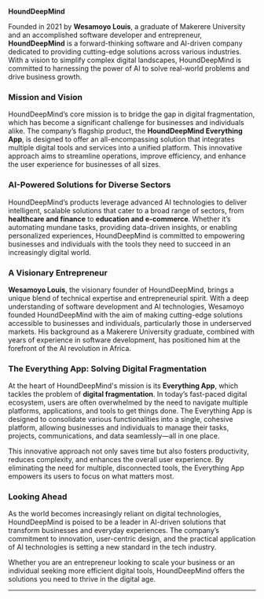 **HoundDeepMind**

Founded in 2021 by **Wesamoyo Louis**, a graduate of Makerere University and an accomplished software developer and entrepreneur, **HoundDeepMind** is a forward-thinking software and AI-driven company dedicated to providing cutting-edge solutions across various industries. With a vision to simplify complex digital landscapes, HoundDeepMind is committed to harnessing the power of AI to solve real-world problems and drive business growth.

### Mission and Vision
HoundDeepMind’s core mission is to bridge the gap in digital fragmentation, which has become a significant challenge for businesses and individuals alike. The company’s flagship product, the **HoundDeepMind Everything App**, is designed to offer an all-encompassing solution that integrates multiple digital tools and services into a unified platform. This innovative approach aims to streamline operations, improve efficiency, and enhance the user experience for businesses of all sizes.

### AI-Powered Solutions for Diverse Sectors
HoundDeepMind’s products leverage advanced AI technologies to deliver intelligent, scalable solutions that cater to a broad range of sectors, from **healthcare and finance** to **education and e-commerce**. Whether it’s automating mundane tasks, providing data-driven insights, or enabling personalized experiences, HoundDeepMind is committed to empowering businesses and individuals with the tools they need to succeed in an increasingly digital world.

### A Visionary Entrepreneur
**Wesamoyo Louis**, the visionary founder of HoundDeepMind, brings a unique blend of technical expertise and entrepreneurial spirit. With a deep understanding of software development and AI technologies, Wesamoyo founded HoundDeepMind with the aim of making cutting-edge solutions accessible to businesses and individuals, particularly those in underserved markets. His background as a Makerere University graduate, combined with years of experience in software development, has positioned him at the forefront of the AI revolution in Africa.

### The Everything App: Solving Digital Fragmentation
At the heart of HoundDeepMind's mission is its **Everything App**, which tackles the problem of **digital fragmentation**. In today’s fast-paced digital ecosystem, users are often overwhelmed by the need to navigate multiple platforms, applications, and tools to get things done. The Everything App is designed to consolidate various functionalities into a single, cohesive platform, allowing businesses and individuals to manage their tasks, projects, communications, and data seamlessly—all in one place.

This innovative approach not only saves time but also fosters productivity, reduces complexity, and enhances the overall user experience. By eliminating the need for multiple, disconnected tools, the Everything App empowers its users to focus on what matters most.

### Looking Ahead
As the world becomes increasingly reliant on digital technologies, HoundDeepMind is poised to be a leader in AI-driven solutions that transform businesses and everyday experiences. The company’s commitment to innovation, user-centric design, and the practical application of AI technologies is setting a new standard in the tech industry.

Whether you are an entrepreneur looking to scale your business or an individual seeking more efficient digital tools, HoundDeepMind offers the solutions you need to thrive in the digital age.

---
